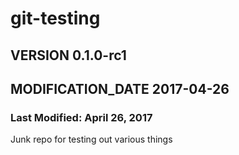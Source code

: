 # git-testing

## VERSION 0.1.0-rc1
## MODIFICATION_DATE 2017-04-26

### Last Modified: April 26, 2017

Junk repo for testing out various things
